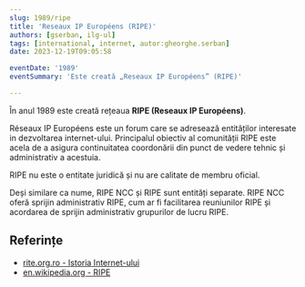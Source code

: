 ```yaml
---
slug: 1989/ripe
title: 'Reseaux IP Européens (RIPE)'
authors: [gserban, ilg-ul]
tags: [international, internet, autor:gheorghe.serban]
date: 2023-12-19T09:05:58

eventDate: '1989'
eventSummary: 'Este creată „Reseaux IP Européens” (RIPE)'

---
```


În anul 1989 este creată rețeaua **RIPE (Reseaux IP Européens)**.

<!-- truncate -->

Réseaux IP Européens este un forum care se adresează entităților
interesate in dezvoltarea internet-ului. Principalul obiectiv al
comunității RIPE este acela de a asigura continuitatea coordonării
din punct de vedere tehnic și administrativ a acestuia.

RIPE nu este o entitate juridică și nu are calitate de membru oficial.

Deși similare ca nume, RIPE NCC și RIPE sunt entități separate.
RIPE NCC oferă sprijin administrativ RIPE, cum ar fi
facilitarea reuniunilor RIPE și acordarea de sprijin administrativ
grupurilor de lucru RIPE.

## Referințe

- [rite.org.ro - Istoria Internet-ului](https://rite.org.ro/istoria-internetului/)
- [en.wikipedia.org - RIPE](https://en.wikipedia.org/wiki/RIPE)
